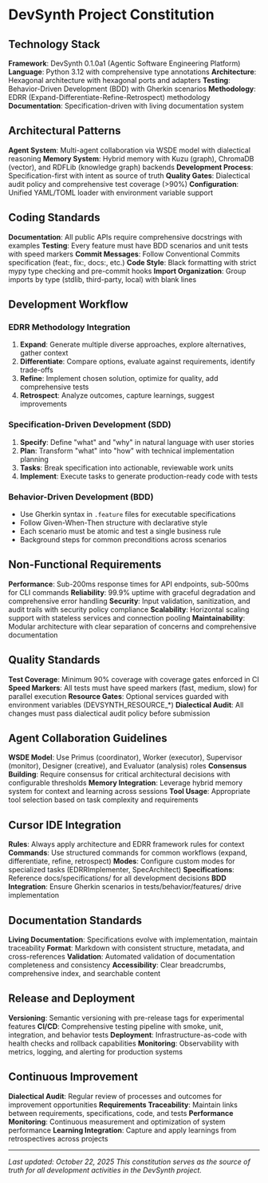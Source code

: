 # DevSynth Project Constitution

## Technology Stack

**Framework**: DevSynth 0.1.0a1 (Agentic Software Engineering Platform)
**Language**: Python 3.12 with comprehensive type annotations
**Architecture**: Hexagonal architecture with hexagonal ports and adapters
**Testing**: Behavior-Driven Development (BDD) with Gherkin scenarios
**Methodology**: EDRR (Expand-Differentiate-Refine-Retrospect) methodology
**Documentation**: Specification-driven with living documentation system

## Architectural Patterns

**Agent System**: Multi-agent collaboration via WSDE model with dialectical reasoning
**Memory System**: Hybrid memory with Kuzu (graph), ChromaDB (vector), and RDFLib (knowledge graph) backends
**Development Process**: Specification-first with intent as source of truth
**Quality Gates**: Dialectical audit policy and comprehensive test coverage (>90%)
**Configuration**: Unified YAML/TOML loader with environment variable support

## Coding Standards

**Documentation**: All public APIs require comprehensive docstrings with examples
**Testing**: Every feature must have BDD scenarios and unit tests with speed markers
**Commit Messages**: Follow Conventional Commits specification (feat:, fix:, docs:, etc.)
**Code Style**: Black formatting with strict mypy type checking and pre-commit hooks
**Import Organization**: Group imports by type (stdlib, third-party, local) with blank lines

## Development Workflow

### EDRR Methodology Integration
1. **Expand**: Generate multiple diverse approaches, explore alternatives, gather context
2. **Differentiate**: Compare options, evaluate against requirements, identify trade-offs
3. **Refine**: Implement chosen solution, optimize for quality, add comprehensive tests
4. **Retrospect**: Analyze outcomes, capture learnings, suggest improvements

### Specification-Driven Development (SDD)
1. **Specify**: Define "what" and "why" in natural language with user stories
2. **Plan**: Transform "what" into "how" with technical implementation planning
3. **Tasks**: Break specification into actionable, reviewable work units
4. **Implement**: Execute tasks to generate production-ready code with tests

### Behavior-Driven Development (BDD)
- Use Gherkin syntax in `.feature` files for executable specifications
- Follow Given-When-Then structure with declarative style
- Each scenario must be atomic and test a single business rule
- Background steps for common preconditions across scenarios

## Non-Functional Requirements

**Performance**: Sub-200ms response times for API endpoints, sub-500ms for CLI commands
**Reliability**: 99.9% uptime with graceful degradation and comprehensive error handling
**Security**: Input validation, sanitization, and audit trails with security policy compliance
**Scalability**: Horizontal scaling support with stateless services and connection pooling
**Maintainability**: Modular architecture with clear separation of concerns and comprehensive documentation

## Quality Standards

**Test Coverage**: Minimum 90% coverage with coverage gates enforced in CI
**Speed Markers**: All tests must have speed markers (fast, medium, slow) for parallel execution
**Resource Gates**: Optional services guarded with environment variables (DEVSYNTH_RESOURCE_*)
**Dialectical Audit**: All changes must pass dialectical audit policy before submission

## Agent Collaboration Guidelines

**WSDE Model**: Use Primus (coordinator), Worker (executor), Supervisor (monitor), Designer (creative), and Evaluator (analysis) roles
**Consensus Building**: Require consensus for critical architectural decisions with configurable thresholds
**Memory Integration**: Leverage hybrid memory system for context and learning across sessions
**Tool Usage**: Appropriate tool selection based on task complexity and requirements

## Cursor IDE Integration

**Rules**: Always apply architecture and EDRR framework rules for context
**Commands**: Use structured commands for common workflows (expand, differentiate, refine, retrospect)
**Modes**: Configure custom modes for specialized tasks (EDRRImplementer, SpecArchitect)
**Specifications**: Reference docs/specifications/ for all development decisions
**BDD Integration**: Ensure Gherkin scenarios in tests/behavior/features/ drive implementation

## Documentation Standards

**Living Documentation**: Specifications evolve with implementation, maintain traceability
**Format**: Markdown with consistent structure, metadata, and cross-references
**Validation**: Automated validation of documentation completeness and consistency
**Accessibility**: Clear breadcrumbs, comprehensive index, and searchable content

## Release and Deployment

**Versioning**: Semantic versioning with pre-release tags for experimental features
**CI/CD**: Comprehensive testing pipeline with smoke, unit, integration, and behavior tests
**Deployment**: Infrastructure-as-code with health checks and rollback capabilities
**Monitoring**: Observability with metrics, logging, and alerting for production systems

## Continuous Improvement

**Dialectical Audit**: Regular review of processes and outcomes for improvement opportunities
**Requirements Traceability**: Maintain links between requirements, specifications, code, and tests
**Performance Monitoring**: Continuous measurement and optimization of system performance
**Learning Integration**: Capture and apply learnings from retrospectives across projects

---
*Last updated: October 22, 2025*
*This constitution serves as the source of truth for all development activities in the DevSynth project.*
